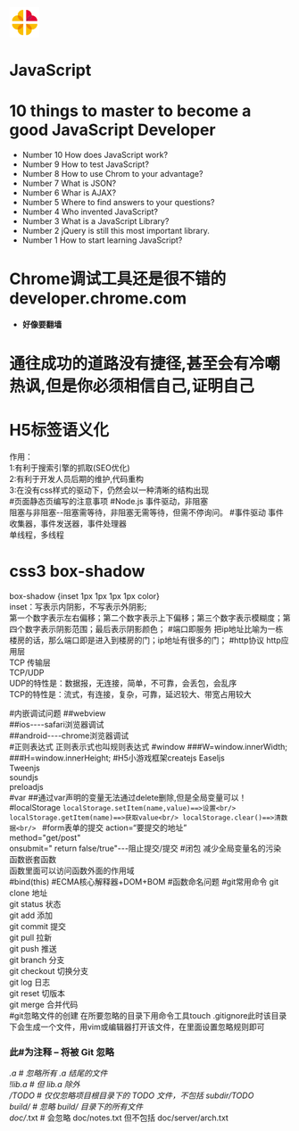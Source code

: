 
![img](https://github.com/studendzhoujun/abc/blob/master/src/images/loading-1.gif)
# JavaScript

# 10 things to master to become a good JavaScript Developer
* Number 10 How does JavaScript work?<br/>
* Number 9 How to test JavaScript?<br/>
* Number 8 How to use Chrom to your advantage?<br/>
* Number 7 What is JSON?<br/>
* Number 6 Whar is AJAX?<br/>
* Number 5 Where to find answers to your questions?<br/>
* Number 4 Who invented JavaScript?<br/>
* Number 3 What is a JavaScript Library?<br/>
* Number 2 jQuery is still this most important library.<br/>
* Number 1 How to start learning JavaScript?<br/>

# Chrome调试工具还是很不错的developer.chrome.com
* **好像要翻墙**
# 通往成功的道路没有捷径,甚至会有冷嘲热讽,但是你必须相信自己,证明自己

# H5标签语义化
作用：<br/>
1:有利于搜索引擎的抓取(SEO优化)<br/>
2:有利于开发人员后期的维护,代码重构<br/>
3:在没有css样式的驱动下，仍然会以一种清晰的结构出现<br/>
#页面静态页编写的注意事项
#Node.js
事件驱动，非阻塞<br/>
阻塞与非阻塞--阻塞需等待，非阻塞无需等待，但需不停询问。
#事件驱动
事件收集器，事件发送器，事件处理器<br/>
单线程，多线程
# css3 box-shadow
box-shadow {inset 1px 1px 1px 1px color}<br/>
inset：写表示内阴影，不写表示外阴影;<br/>
第一个数字表示左右偏移；第二个数字表示上下偏移；第三个数字表示模糊度；第四个数字表示阴影范围；最后表示阴影颜色；
#端口即服务
把ip地址比喻为一栋楼房的话，那么端口即是进入到楼房的门；ip地址有很多的门；
#http协议
http应用层<br/>
TCP 传输层<br/>
TCP/UDP<br/>
UDP的特性是：数据报，无连接，简单，不可靠，会丢包，会乱序<br/>
TCP的特性是：流式，有连接，复杂，可靠，延迟较大、带宽占用较大<br/>

#内嵌调试问题
##webview<br/>
##ios----safari浏览器调试<br/>
##android----chrome浏览器调试<br/>
#正则表达式
正则表示式也叫规则表达式
#window
###W=window.innerWidth;
###H=window.innerHeight;
#H5小游戏框架createjs
Easeljs<br/>
Tweenjs<br/>
soundjs<br/>
preloadjs<br/>
#var
##通过var声明的变量无法通过delete删除,但是全局变量可以！
#localStorage
`localStorage.setItem(name,value)==>设置<br/>
localStorage.getItem(name)==>获取value<br/>
localStorage.clear()==>清数据<br/>
`
#form表单的提交
action=“要提交的地址”<br/>
method="get/post"<br/>
onsubmit=" return false/true"---阻止提交/提交
#闭包
减少全局变量名的污染<br/>
函数嵌套函数<br/>
函数里面可以访问函数外面的作用域<br/>
#bind(this)
#ECMA核心解释器+DOM+BOM
#函数命名问题
#git常用命令
git clone 地址<br/>
git status 状态<br/>
git add  添加<br/>
git commit 提交<br/>
git pull 拉新<br/>
git push 推送<br/>
git branch 分支<br/>
git checkout 切换分支<br/>
git log 日志<br/>
git reset 切版本<br/>
git merge 合并代码<br/>
#git忽略文件的创建
在所要忽略的目录下用命令工具touch .gitignore此时该目录下会生成一个文件，用vim或编辑器打开该文件，在里面设置忽略规则即可<br/>
### 此#为注释 – 将被 Git 忽略<br/>
*.a # 忽略所有 .a 结尾的文件<br/>
!lib.a # 但 lib.a 除外<br/>
/TODO # 仅仅忽略项目根目录下的 TODO 文件，不包括 subdir/TODO<br/>
build/ # 忽略 build/ 目录下的所有文件<br/>
doc/*.txt # 会忽略 doc/notes.txt 但不包括 doc/server/arch.txt<br/>

